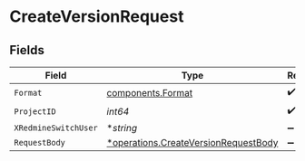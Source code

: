 # CreateVersionRequest


## Fields

| Field                                                                                       | Type                                                                                        | Required                                                                                    | Description                                                                                 | Example                                                                                     |
| ------------------------------------------------------------------------------------------- | ------------------------------------------------------------------------------------------- | ------------------------------------------------------------------------------------------- | ------------------------------------------------------------------------------------------- | ------------------------------------------------------------------------------------------- |
| `Format`                                                                                    | [components.Format](../../models/components/format.md)                                      | :heavy_check_mark:                                                                          | N/A                                                                                         |                                                                                             |
| `ProjectID`                                                                                 | *int64*                                                                                     | :heavy_check_mark:                                                                          | N/A                                                                                         |                                                                                             |
| `XRedmineSwitchUser`                                                                        | **string*                                                                                   | :heavy_minus_sign:                                                                          | N/A                                                                                         | jsmith                                                                                      |
| `RequestBody`                                                                               | [*operations.CreateVersionRequestBody](../../models/operations/createversionrequestbody.md) | :heavy_minus_sign:                                                                          | N/A                                                                                         |                                                                                             |